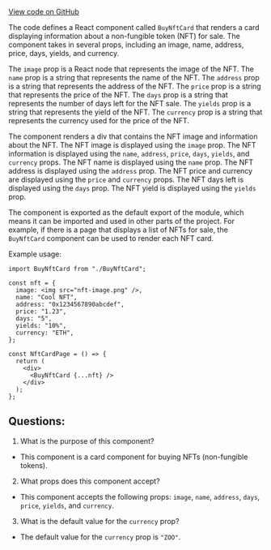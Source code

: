 [View code on GitHub](zoo-labs/zoo/blob/master/core/src/components/BuyNftCard/index.tsx)

The code defines a React component called `BuyNftCard` that renders a card displaying information about a non-fungible token (NFT) for sale. The component takes in several props, including an image, name, address, price, days, yields, and currency. 

The `image` prop is a React node that represents the image of the NFT. The `name` prop is a string that represents the name of the NFT. The `address` prop is a string that represents the address of the NFT. The `price` prop is a string that represents the price of the NFT. The `days` prop is a string that represents the number of days left for the NFT sale. The `yields` prop is a string that represents the yield of the NFT. The `currency` prop is a string that represents the currency used for the price of the NFT. 

The component renders a div that contains the NFT image and information about the NFT. The NFT image is displayed using the `image` prop. The NFT information is displayed using the `name`, `address`, `price`, `days`, `yields`, and `currency` props. The NFT name is displayed using the `name` prop. The NFT address is displayed using the `address` prop. The NFT price and currency are displayed using the `price` and `currency` props. The NFT days left is displayed using the `days` prop. The NFT yield is displayed using the `yields` prop. 

The component is exported as the default export of the module, which means it can be imported and used in other parts of the project. For example, if there is a page that displays a list of NFTs for sale, the `BuyNftCard` component can be used to render each NFT card. 

Example usage:

```
import BuyNftCard from "./BuyNftCard";

const nft = {
  image: <img src="nft-image.png" />,
  name: "Cool NFT",
  address: "0x1234567890abcdef",
  price: "1.23",
  days: "5",
  yields: "10%",
  currency: "ETH",
};

const NftCardPage = () => {
  return (
    <div>
      <BuyNftCard {...nft} />
    </div>
  );
};
```
## Questions: 
 1. What is the purpose of this component?
- This component is a card component for buying NFTs (non-fungible tokens).

2. What props does this component accept?
- This component accepts the following props: `image`, `name`, `address`, `days`, `price`, `yields`, and `currency`.

3. What is the default value for the `currency` prop?
- The default value for the `currency` prop is `"ZOO"`.
